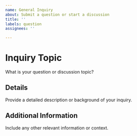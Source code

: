 ```yaml
---
name: General Inquiry
about: Submit a question or start a discussion
title: ''
labels: question
assignees: ''

---
```


# Inquiry Topic
What is your question or discussion topic?

## Details
Provide a detailed description or background of your inquiry.

## Additional Information
Include any other relevant information or context.
